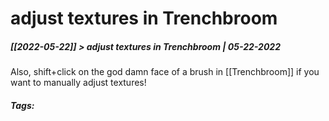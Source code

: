 # adjust textures in Trenchbroom
##### [[2022-05-22]] > adjust textures in Trenchbroom | 05-22-2022

Also, shift+click on the god damn face of a brush in [[Trenchbroom]] if you want to manually adjust textures!

##### Tags: 